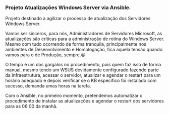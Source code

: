 ### Projeto Atualizações Windows Server via Ansible.

Projeto destinado a agilizar o processo de atualização dos Servidores Windows Server.

Vamos ser sinceros, para nós, Administradores de Servidores Microsoft, as atualizações são críticas para a administração de rotina do Windows Server. Mesmo com tudo ocorrendo de forma tranquila, principalmente nos ambientes de Desenvolvimento e Homologação, fica aquela tensão quando vamos para o de Produção, sempre.☹️

O tempo é um dos gargalos no procedimento, pois quem faz isso de forma manual, mesmo tendo um WSUS devidamente configurado fazendo parte da Infraestrutura, acessar o servidor, atualizar e agendar o restart para um horário adequado e depois verificar se o KB específico foi instalado com sucesso, demanda umas horas na tarefa.

Com o Ansible, no primeiro momento, pretendemos automatizar o procedimento de instalar as atualizações e agendar o restart dos servidores para as 06:00 da manhã.